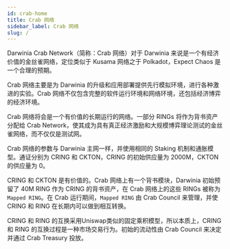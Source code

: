 ```yaml
---
id: crab-home
title: Crab 网络
sidebar_label: Crab 网络
slug: /
---
```


Darwinia Crab Network（简称：Crab 网络）对于 Darwinia 来说是一个有经济价值的金丝雀网络，定位类似于 Kusama 网络之于 Polkadot，Expect Chaos 是一个合理的预期。

Crab 网络主要是为 Darwinia 的升级和应用部署提供先行模拟环境，进行各种激进的实验。Crab 网络不仅包含完整的软件运行环境和网络环境，还包括经济博弈的经济环境。

Crab 网络将会是一个有价值的长期运行的网络。一部分 RINGs 将作为背书资产分配给 Crab Network，使其成为具有真正经济激励和大规模博弈理论测试的金丝雀网络，而不仅仅是测试网。

Crab 网络的参数与 Darwinia 主网一样，并使用相同的 Staking 机制和通胀模型。通证分别为 CRING 和 CKTON，CRING 的初始供应量为 2000M，CKTON 的供应量为 0。

CRING 和 CKTON 是有价值的。Crab 网络上有一个背书模块，Darwinia 初始预留了 40M RING 作为 CRING 的背书资产，在 Crab 网络上的这些 RINGs 被称为 `Mapped RING`。在 Crab 运行期间，`Mapped RING` 由 Crab Council 来管理，并使 CRING 和 RING 在长期内可以做到相互转换。

CRING 和 RING 的互换采用Uniswap类似的固定乘积模型，所以本质上，CRING 和 RING 的互换过程是一种市场交易行为。初始的流动性由 Crab Council 来决定并通过 Crab Treasury 投放。
